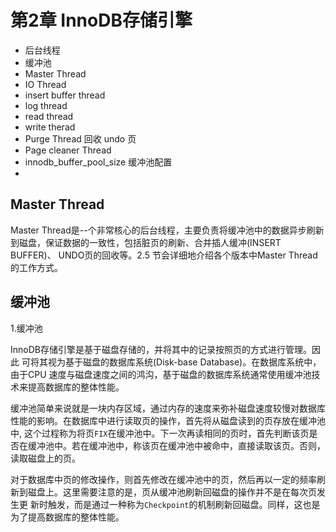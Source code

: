 # 第2章 InnoDB存储引擎

- 后台线程
- 缓冲池
- Master Thread
- IO Thread
- insert buffer thread
- log thread
- read thread
- write therad
- Purge Thread 回收 undo 页
- Page cleaner Thread
- innodb_buffer_pool_size 缓冲池配置
- 

## Master Thread

Master Thread是--个非常核心的后台线程，主要负责将缓冲池中的数据异步刷新
到磁盘，保证数据的一致性，包括脏页的刷新、合并插人缓冲(INSERT BUFFER)、
UNDO页的回收等。2.5 节会详细地介绍各个版本中Master Thread的工作方式。

## 缓冲池

1.缓冲池

InnoDB存储引擎是基于磁盘存储的，并将其中的记录按照页的方式进行管理。因此
可将其视为基于磁盘的数据库系统(Disk-base Database)。在数据库系统中，由于CPU
速度与磁盘速度之间的鸿沟，基于磁盘的数据库系统通常使用缓冲池技术来提高数据库的整体性能。

缓冲池简单来说就是一块内存区域，通过内存的速度来弥补磁盘速度较慢对数据库性能的影响。在数据库中进行读取页的操作，首先将从磁盘读到的页存放在缓冲池中,
这个过程称为将页`FIX`在缓冲池中。下一次再读相同的页时，首先判断该页是否在缓冲池中。若在缓冲池中，称该页在缓冲池中被命中，直接读取该页。否则，读取磁盘上的页。

对于数据库中页的修改操作，则首先修改在缓冲池中的页，然后再以一定的频率刷新到磁盘上。这里需要注意的是，页从缓冲池刷新回磁盘的操作并不是在每次页发生更
新时触发，而是通过一种称为`Checkpoint`的机制刷新回磁盘。同样，这也是为了提高数据库的整体性能。
